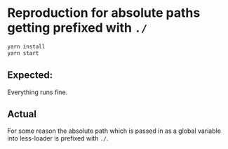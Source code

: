# Reproduction for absolute paths getting prefixed with `./`

```bash
yarn install
yarn start
````

## Expected: 

Everything runs fine.

## Actual

For some reason the absolute path which is passed in as a global variable into less-loader is prefixed with `./`.

